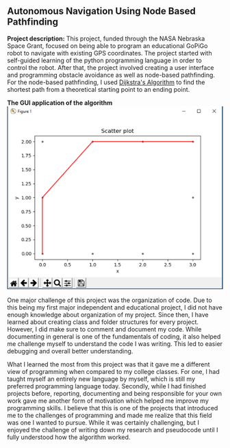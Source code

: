 ## Autonomous Navigation Using Node Based Pathfinding

**Project description:** This project, funded through the NASA Nebraska Space Grant, focused on being able to program an educational GoPiGo robot to navigate with existing GPS coordinates. The project started with self-guided learning of the python programming language in order to control the
robot. After that, the project involved creating a user interface and programming obstacle avoidance as well as node-based pathfinding. For the node-based pathfinding, I used [Dijkstra's Algorithm](https://en.wikipedia.org/wiki/Dijkstra%27s_algorithm) to find the shortest path from a theoretical starting point to an ending point.

**The GUI application of the algorithm**
![The GUI application of the algorithm](images/algorithm_example.PNG)


One major challenge of this project was the organization of code. Due to this being my first major independent and educational project, I did not have enough knowledge about organization of my project. Since then, I have learned about creating class and folder structures for every project. However, I did make sure to comment and document my code. While documenting in general is one of the fundamentals of coding, it also helped me challenge myself to understand the code I was writing. This led to easier debugging and overall better understanding. 

What I learned the most from this project was that it gave me a different view of programming when compared to my college classes. For one, I had taught myself an entirely new language by myself, which is still my preferred programming language today. Secondly, while I had finished projects before, reporting, documenting and being responsible for your own work gave me another form of motivation which helped me improve my programming skills. I believe that this is one of the projects that introduced me to the challenges of programming and made me realize that this field was one I wanted to pursue. While it was certainly challenging, but I enjoyed the challenge of writing down my research and pseudocode until I fully understood how the algorithm worked.
